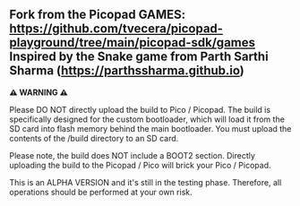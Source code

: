 Fork from the Picopad GAMES: https://github.com/tvecera/picopad-playground/tree/main/picopad-sdk/games
Inspired by the Snake game from Parth Sarthi Sharma (https://parthssharma.github.io)
---

**⚠️ WARNING ⚠️**

Please DO NOT directly upload the build to Pico / Picopad. The build is specifically designed for the custom
bootloader, which will load it from the SD card into flash memory behind the main bootloader. You must upload the 
contents of the /build directory to an SD card.

Please note, the build does NOT include a BOOT2 section. Directly uploading the build to the Picopad / Pico will
brick your Pico / Picopad.

This is an ALPHA VERSION and it's still in the testing phase. Therefore, all operations should be performed at your own
risk. 
